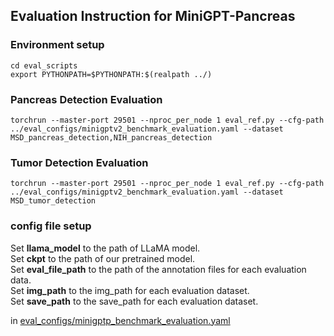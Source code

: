 ## Evaluation Instruction for MiniGPT-Pancreas

### Environment setup

```
cd eval_scripts
export PYTHONPATH=$PYTHONPATH:$(realpath ../)
```

### Pancreas Detection Evaluation

```
torchrun --master-port 29501 --nproc_per_node 1 eval_ref.py --cfg-path ../eval_configs/minigptv2_benchmark_evaluation.yaml --dataset MSD_pancreas_detection,NIH_pancreas_detection
```

### Tumor Detection Evaluation

```
torchrun --master-port 29501 --nproc_per_node 1 eval_ref.py --cfg-path ../eval_configs/minigptv2_benchmark_evaluation.yaml --dataset MSD_tumor_detection
```
### config file setup

Set **llama_model** to the path of LLaMA model.  
Set **ckpt** to the path of our pretrained model.  
Set **eval_file_path** to the path of the annotation files for each evaluation data.  
Set **img_path** to the img_path for each evaluation dataset.  
Set **save_path** to the save_path for each evaluation dataset.    

in [eval_configs/minigptp_benchmark_evaluation.yaml](../eval_configs/minigptv2_benchmark_evaluation.yaml) 




